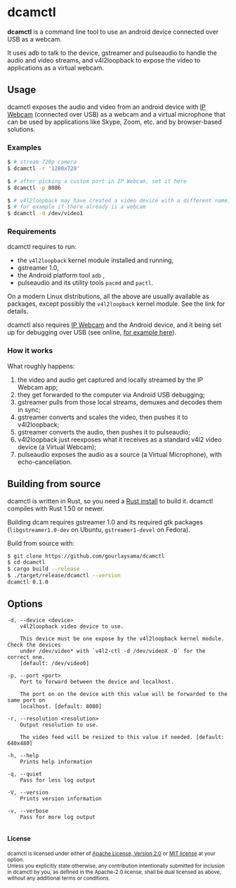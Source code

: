 # dcamctl

**dcamctl** is a command line tool to use an android device connected over USB as a webcam.

It uses adb to talk to the device, gstreamer and pulseaudio to handle the audio and video streams, and v4l2loopback to expose the video to applications as a virtual webcam.

## Usage

dcamctl exposes the audio and video from an android device with [IP Webcam] (connected over USB) as a webcam and a virtual microphone that can be used by applications like Skype, Zoom, etc. and by browser-based solutions.

### Examples

```sh
$ # stream 720p camera
$ dcamctl -r '1280x720'

$ # after picking a custom port in IP Webcam, set it here
$ dcamctl -p 8086

$ # v4l2loopback may have created a video device with a different name,
$ # for example if there already is a webcam
$ dcamctl -d /dev/video1
```

### Requirements

dcamctl requires to run:
 - the `v4l2loopback` kernel module installed and running,
 - gstreamer 1.0,
 - the Android platform tool `adb` ,
 - pulseaudio and its utility tools `pacmd` and `pactl`.

On a modern Linux distributions, all the above are usually available as packages, except possibly the `v4l2loopback` kernel module. See the link for details.

dcamctl also requires [IP Webcam] and the Android device, and it being set up for debugging over USB (see online, [for example here]).

### How it works

What roughly happens:

1. the video and audio get captured and locally streamed by the IP Webcam app;
2. they get forwarded to the computer via Android USB debugging;
3. gstreamer pulls from those local streams, demuxes and decodes them in sync;
4. gstreamer converts and scales the video, then pushes it to v4l2loopback;
5. gstreamer converts the audio, then pushes it to pulseaudio;
6. v4l2loopback just reexposes what it receives as a standard v4l2 video device (a Virtual Webcam);
7. pulseaudio exposes the audio as a source (a Virtual Microphone), with echo-cancellation.

## Building from source

dcamctl is written in Rust, so you need a [Rust install] to build it. dcamctl compiles with
Rust 1.50 or newer.

Building dcam requires gstreamer 1.0 and its required gtk packages (`libgstreamer1.0-dev` on Ubuntu, `gstreamer1-devel` on Fedora).

Build from source with:

```sh
$ git clone https://github.com/gourlaysama/dcamctl
$ cd dcamctl
$ cargo build --release
$ ./target/release/dcamctl --version
dcamctl 0.1.0
```

## Options

```
-d, --device <device>            
    v4l2loopback video device to use.

    This device must be one expose by the v4l2loopback kernel module. Check the devices
    under /dev/video* with `v4l2-ctl -d /dev/videoX -D` for the correct one.
    [default: /dev/video0]

-p, --port <port>                
    Port to forward between the device and localhost.

    The port on on the device with this value will be forwarded to the same port on
    localhost. [default: 8080]

-r, --resolution <resolution>    
    Output resolution to use.

    The video feed will be resized to this value if needed. [default: 640x480]

-h, --help       
    Prints help information

-q, --quiet      
    Pass for less log output

-V, --version    
    Prints version information

-v, --verbose    
    Pass for more log output


```

#### License

<sub>
dcamctl is licensed under either of <a href="LICENSE-APACHE">Apache License, Version 2.0</a> or <a href="LICENSE-MIT">MIT license</a> at your option.
</sub>

<br>

<sub>
Unless you explicitly state otherwise, any contribution intentionally submitted
for inclusion in dcamctl by you, as defined in the Apache-2.0 license, shall be
dual licensed as above, without any additional terms or conditions.
</sub>

[Rust install]: https://www.rust-lang.org/tools/install
[IP Webcam]: https://play.google.com/store/apps/details?id=com.pas.webcam
[for example here]: https://joyofandroid.com/how-to-enable-usb-debugging-on-android/